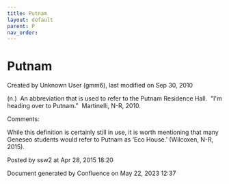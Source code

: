 ```yaml
---
title: Putnam
layout: default
parent: P
nav_order:
---
```


# Putnam

Created by  Unknown User (gmm6), last modified on Sep 30, 2010

(n.)  An abbreviation that is used to refer to the Putnam Residence Hall.  &quot;I'm heading over to Putnam.&quot;  Martinelli, N-R, 2010.

Comments:

While this definition is certainly still in use, it is worth mentioning that many Geneseo students would refer to Putnam as ‘Eco House.’ (Wilcoxen, N-R, 2015).

Posted by ssw2 at Apr 28, 2015 18:20

Document generated by Confluence on May 22, 2023 12:37


